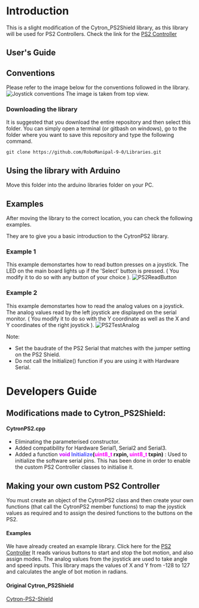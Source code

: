 # Introduction

This is a slight modification of the Cytron_PS2Shield library, as this library will be used for
PS2 Controllers.
Check the link for the [PS2 Controller](https://github.com/RoboManipal-9-0/Libraries/edit/akshatha-PS2-lib/PS2Controller)

## User's Guide
## Conventions
Please refer to the image below for the conventions followed in the library.
![Joystick conventions](../DATA/Images/Joystick.png)
The image is taken from top view.

### Downloading the library
It is suggested that you download the entire repository and then select this folder.
You can simply open a terminal (or gitbash on windows), go to the folder where you want to save this repository and type the following command.
```
git clone https://github.com/RoboManipal-9-0/Libraries.git
```
## Using the library with Arduino
Move this folder into the arduino libraries folder on your PC.

## Examples
After moving the library to the correct location, you can check the following examples.

They are to give you a basic introduction to the CytronPS2 library.

### Example 1
This example demonstartes how to read button presses on a joystick. The LED on the main board lights up if the 'Select' button is pressed. ( You modify it to do so with any button of your choice ).
![PS2ReadButton](../DATA/Images/PS2ReadButton.jpg)

### Example 2
This example demonstartes how to read the analog values on a joystick. The analog values read by the left joystick are displayed on the serial monitor. ( You modify it to do so with the Y coordinate as well as the X and Y coordinates of the right joystick ).
![PS2TestAnalog](../DATA/Images/PS2TestAnalog.jpg)

Note: 
- Set the baudrate of the PS2 Serial that matches with the jumper setting on the PS2 Shield. 
- Do not call the Initialize() function if you are using it with Hardware Serial.

# Developers Guide

## Modifications made to Cytron_PS2Shield:

#### CytronPS2.cpp
- Eliminating the parameterised constructor.
- Added compatibility for Hardware Serial1, Serial2 and Serial3. 
- Added a function **<font color="#CD00FF">void</font> <font color="#5052FF">Initialize</font>(<font color="#FF00FF">uint8_t</font> rxpin, <font color="#FF00FF">uint8_t</font> txpin)** :
 Used to initialize the software serial pins. This has been done in order to enable the custom PS2 Controller classes to initialise it.
  
## Making your own custom PS2 Controller
You must create an object of the CytronPS2 class and then create your own functions (that call the CytronPS2 member functions) to map the joystick values
as required and to assign the desired functions to the buttons on the PS2.

#### Examples 
We have already created an example library. 
Click here for the [PS2 Controller](https://github.com/RoboManipal-9-0/Libraries/edit/akshatha-PS2-lib/PS2Controller)
It reads various buttons to start and stop the bot motion, and also assign modes. The analog values from the joystick are used to take angle and speed inputs.
This library maps the values of X and Y from -128 to 127 and calculates the angle of bot motion in radians.

#### Original Cytron_PS2Shield
 [Cytron-PS2-Shield](https://github.com/CytronTechnologies/Cytron_PS2Shield)

